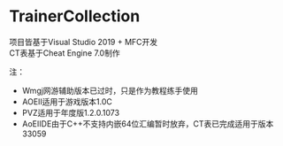 # TrainerCollection

项目皆基于Visual Studio 2019 + MFC开发  
CT表基于Cheat Engine 7.0制作  
  
注：  
* Wmgj网游辅助版本已过时，只是作为教程练手使用  
* AOEII适用于游戏版本1.0C  
* PVZ适用于年度版1.2.0.1073  
* AoEIIDE由于C++不支持内嵌64位汇编暂时放弃，CT表已完成适用于版本33059  
